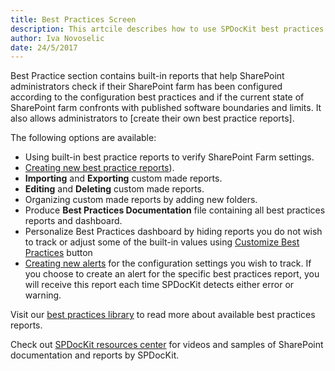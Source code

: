 ```yaml
---
title: Best Practices Screen
description: This artcile describes how to use SPDocKit best practices screen to check if SharePoint farm has been configured according to the configuration best practices.
author: Iva Novoselic
date: 24/5/2017
---
```


Best Practice section contains built-in reports that help SharePoint administrators check if their SharePoint farm has been configured according to the configuration best practices and if the current state of SharePoint farm confronts with published software boundaries and limits. It also allows administrators to [create their own best practice reports].

The following options are available:

* Using built-in best practice reports to verify SharePoint Farm settings.
* [Creating new best practice reports](#internal/how-to/best-practices/create-custom-best-practices-reports)).
* __Importing__ and __Exporting__ custom made reports.
* __Editing__ and __Deleting__ custom made reports.
* Organizing custom made reports by adding new folders.
* Produce __Best Practices Documentation__ file containing all best practices reports and dashboard.
* Personalize Best Practices dashboard by hiding reports you do not wish to track or adjust some of the built-in values using [Customize Best Practices](#internal/how-to/best-practices/personalize-best-practices-reports) button
* [Creating new alerts](#internal/how-to/subscriptions-and-alerts/create-new-alert) for the configuration settings you wish to track. If you choose to create an alert for the specific best practices report, you will receive this report each time SPDocKit detects either error or warning.

Visit our [best practices library](https://bp.spdockit.com/) to read more about available best practices reports.

Check out [SPDocKit resources center](https://www.spdockit.com/resources/reports) for videos and samples of SharePoint documentation and reports by SPDocKit.